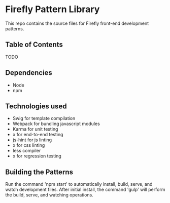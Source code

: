 # Firefly Pattern Library

This repo contains the source files for Firefly front-end development patterns.

## Table of Contents
TODO

## Dependencies
- Node
- npm

## Technologies used
- Swig for template compilation
- Webpack for bundling javascript modules
- Karma for unit testing
- x for end-to-end testing
- js-hint for js linting
- x for css linting
- less compiler
- x for regression testing

## Building the Patterns
Run the command 'npm start' to automatically install, build, serve, and watch development files.
After initial install, the command 'gulp' will perform the build, serve, and watching operations.

